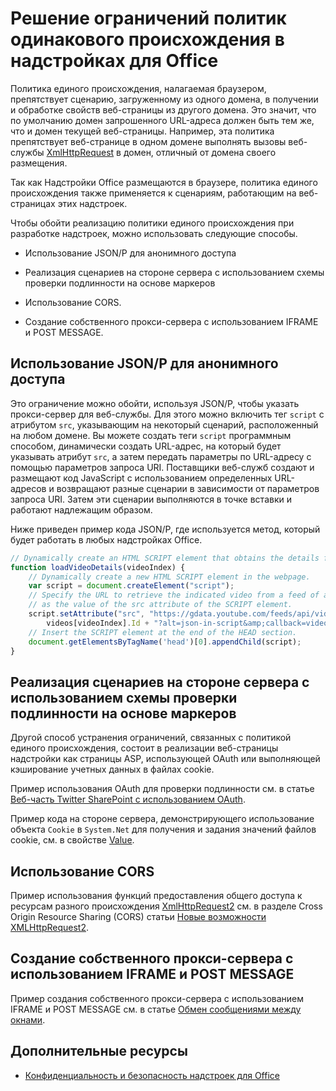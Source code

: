
# <a name="addressing-same-origin-policy-limitations-in-office-add-ins"></a>Решение ограничений политик одинакового происхождения в надстройках для Office


Политика единого происхождения, налагаемая браузером, препятствует сценарию, загруженному из одного домена, в получении и обработке свойств веб-страницы из другого домена. Это значит, что по умолчанию домен запрошенного URL-адреса должен быть тем же, что и домен текущей веб-страницы. Например, эта политика препятствует веб-странице в одном домене выполнять вызовы веб-службы [XmlHttpRequest](http://www.w3.org/TR/XMLHttpRequest/) в домен, отличный от домена своего размещения.

Так как Надстройки Office размещаются в браузере, политика единого происхождения также применяется к сценариям, работающим на веб-страницах этих надстроек.

Чтобы обойти реализацию политики единого происхождения при разработке надстроек, можно использовать следующие способы.

- Использование JSON/P для анонимного доступа 
    
- Реализация сценариев на стороне сервера с использованием схемы проверки подлинности на основе маркеров
    
- Использование CORS.
    
- Создание собственного прокси-сервера с использованием IFRAME и POST MESSAGE.
    

## <a name="using-jsonp-for-anonymous-access"></a>Использование JSON/P для анонимного доступа


Это ограничение можно обойти, используя JSON/P, чтобы указать прокси-сервер для веб-службы. Для этого можно включить тег `script` с атрибутом `src`, указывающим на некоторый сценарий, расположенный на любом домене. Вы можете создать теги `script` программным способом, динамически создать URL-адрес, на который будет указывать атрибут `src`, а затем передать параметры по URL-адресу с помощью параметров запроса URI. Поставщики веб-служб создают и размещают код JavaScript с использованием определенных URL-адресов и возвращают разные сценарии в зависимости от параметров запроса URI. Затем эти сценарии выполняются в точке вставки и работают надлежащим образом.

Ниже приведен пример кода JSON/P, где используется метод, который будет работать в любых надстройках Office.

```js
// Dynamically create an HTML SCRIPT element that obtains the details for the specified video.
function loadVideoDetails(videoIndex) {
    // Dynamically create a new HTML SCRIPT element in the webpage.
    var script = document.createElement("script");
    // Specify the URL to retrieve the indicated video from a feed of a current list of videos,
    // as the value of the src attribute of the SCRIPT element. 
    script.setAttribute("src", "https://gdata.youtube.com/feeds/api/videos/" + 
        videos[videoIndex].Id + "?alt=json-in-script&amp;callback=videoDetailsLoaded");
    // Insert the SCRIPT element at the end of the HEAD section.
    document.getElementsByTagName('head')[0].appendChild(script);
}

```


## <a name="implementing-server-side-script-using-a-token-based-authentication-scheme"></a>Реализация сценариев на стороне сервера с использованием схемы проверки подлинности на основе маркеров


Другой способ устранения ограничений, связанных с политикой единого происхождения, состоит в реализации веб-страницы надстройки как страницы ASP, использующей OAuth или выполняющей кэширование учетных данных в файлах cookie.

Пример использования OAuth для проверки подлинности см. в статье [Веб-часть Twitter SharePoint с использованием OAuth](http://aidangarnish.net/post/Twitter-SharePoint-Web-Part-With-OAuth).

Пример кода на стороне сервера, демонстрирующего использование объекта `Cookie` в `System.Net` для получения и задания значений файлов cookie, см. в свойстве [Value](http://msdn2.microsoft.com/ru-ru/library/4f772twc).


## <a name="using-cross-origin-resource-sharing-cors"></a>Использование CORS


Пример использования функций предоставления общего доступа к ресурсам разного происхождения [XmlHttpRequest2](http://dvcs.w3.org/hg/xhr/raw-file/tip/Overview.html) см. в разделе Cross Origin Resource Sharing (CORS) статьи [Новые возможности XMLHttpRequest2](http://www.html5rocks.com/en/tutorials/file/xhr2/).


## <a name="building-your-own-proxy-using-iframe-and-post-message"></a>Создание собственного прокси-сервера с использованием IFRAME и POST MESSAGE


Пример создания собственного прокси-сервера с использованием IFRAME и POST MESSAGE см. в статье [Обмен сообщениями между окнами](http://ejohn.org/blog/cross-window-messaging/).


## <a name="additional-resources"></a>Дополнительные ресурсы


- [Конфиденциальность и безопасность надстроек для Office](../develop/privacy-and-security.md)
    
